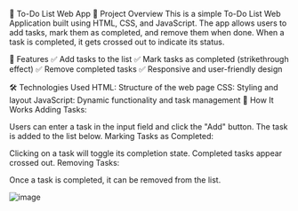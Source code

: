 📝 To-Do List Web App
📌 Project Overview
This is a simple To-Do List Web Application built using HTML, CSS, and JavaScript. The app allows users to add tasks, mark them as completed, and remove them when done. When a task is completed, it gets crossed out to indicate its status.

🎯 Features
✅ Add tasks to the list
✅ Mark tasks as completed (strikethrough effect)
✅ Remove completed tasks
✅ Responsive and user-friendly design

🛠 Technologies Used
HTML: Structure of the web page
CSS: Styling and layout
JavaScript: Dynamic functionality and task management
🚀 How It Works
Adding Tasks:

Users can enter a task in the input field and click the "Add" button.
The task is added to the list below.
Marking Tasks as Completed:

Clicking on a task will toggle its completion state.
Completed tasks appear crossed out.
Removing Tasks:

Once a task is completed, it can be removed from the list.














![image](https://github.com/user-attachments/assets/5452aa38-a838-4f46-8346-2d58a6ade70f)
